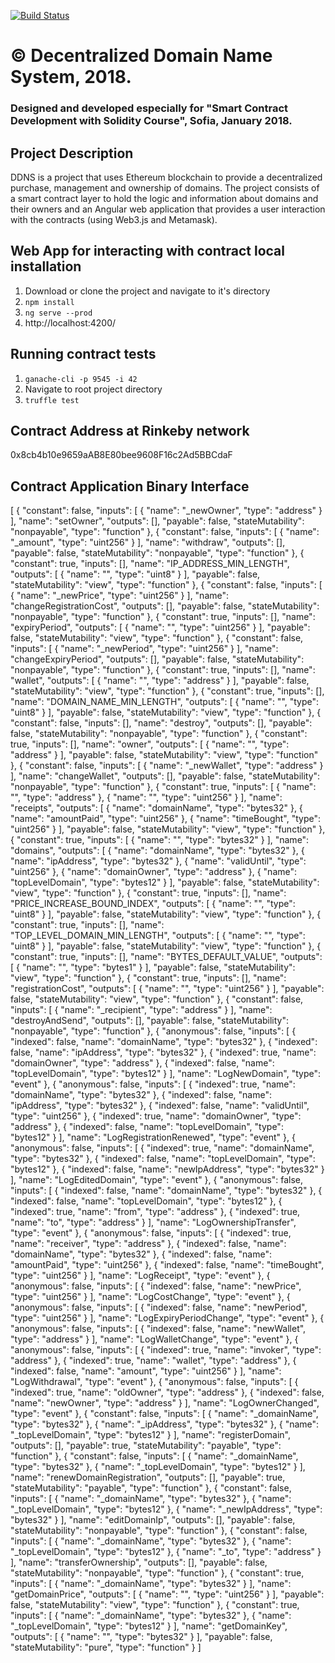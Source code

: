 [![Build Status](https://travis-ci.org/ArnaudovSt/SmartContractDevelopmentWithSolidityCourseProject.svg?branch=develop)](https://travis-ci.org/ArnaudovSt/SmartContractDevelopmentWithSolidityCourseProject)

# © Decentralized Domain Name System, 2018.
### Designed and developed especially for "Smart Contract Development with Solidity Course", Sofia, January 2018.

## Project Description
DDNS is a project that uses Ethereum blockchain to provide a decentralized purchase, management and ownership of domains. The project consists of a smart contract layer to hold the logic and information about domains and their owners and an Angular web application that provides a user interaction with the contracts (using Web3.js and Metamask). 

## Web App for interacting with contract local installation
1. Download or clone the project and navigate to it's directory
2. `npm install`
3. `ng serve --prod`
4. http://localhost:4200/

## Running contract tests
1. `ganache-cli -p 9545 -i 42`
2. Navigate to root project directory
3. `truffle test`

## Contract Address at Rinkeby network 
0x8cb4b10e9659aAB8E80bee9608F16c2Ad5BBCdaF

## Contract Application Binary Interface 
[ { "constant": false, "inputs": [ { "name": "_newOwner", "type": "address" } ], "name": "setOwner", "outputs": [], "payable": false, "stateMutability": "nonpayable", "type": "function" }, { "constant": false, "inputs": [ { "name": "_amount", "type": "uint256" } ], "name": "withdraw", "outputs": [], "payable": false, "stateMutability": "nonpayable", "type": "function" }, { "constant": true, "inputs": [], "name": "IP_ADDRESS_MIN_LENGTH", "outputs": [ { "name": "", "type": "uint8" } ], "payable": false, "stateMutability": "view", "type": "function" }, { "constant": false, "inputs": [ { "name": "_newPrice", "type": "uint256" } ], "name": "changeRegistrationCost", "outputs": [], "payable": false, "stateMutability": "nonpayable", "type": "function" }, { "constant": true, "inputs": [], "name": "expiryPeriod", "outputs": [ { "name": "", "type": "uint256" } ], "payable": false, "stateMutability": "view", "type": "function" }, { "constant": false, "inputs": [ { "name": "_newPeriod", "type": "uint256" } ], "name": "changeExpiryPeriod", "outputs": [], "payable": false, "stateMutability": "nonpayable", "type": "function" }, { "constant": true, "inputs": [], "name": "wallet", "outputs": [ { "name": "", "type": "address" } ], "payable": false, "stateMutability": "view", "type": "function" }, { "constant": true, "inputs": [], "name": "DOMAIN_NAME_MIN_LENGTH", "outputs": [ { "name": "", "type": "uint8" } ], "payable": false, "stateMutability": "view", "type": "function" }, { "constant": false, "inputs": [], "name": "destroy", "outputs": [], "payable": false, "stateMutability": "nonpayable", "type": "function" }, { "constant": true, "inputs": [], "name": "owner", "outputs": [ { "name": "", "type": "address" } ], "payable": false, "stateMutability": "view", "type": "function" }, { "constant": false, "inputs": [ { "name": "_newWallet", "type": "address" } ], "name": "changeWallet", "outputs": [], "payable": false, "stateMutability": "nonpayable", "type": "function" }, { "constant": true, "inputs": [ { "name": "", "type": "address" }, { "name": "", "type": "uint256" } ], "name": "receipts", "outputs": [ { "name": "domainName", "type": "bytes32" }, { "name": "amountPaid", "type": "uint256" }, { "name": "timeBought", "type": "uint256" } ], "payable": false, "stateMutability": "view", "type": "function" }, { "constant": true, "inputs": [ { "name": "", "type": "bytes32" } ], "name": "domains", "outputs": [ { "name": "domainName", "type": "bytes32" }, { "name": "ipAddress", "type": "bytes32" }, { "name": "validUntil", "type": "uint256" }, { "name": "domainOwner", "type": "address" }, { "name": "topLevelDomain", "type": "bytes12" } ], "payable": false, "stateMutability": "view", "type": "function" }, { "constant": true, "inputs": [], "name": "PRICE_INCREASE_BOUND_INDEX", "outputs": [ { "name": "", "type": "uint8" } ], "payable": false, "stateMutability": "view", "type": "function" }, { "constant": true, "inputs": [], "name": "TOP_LEVEL_DOMAIN_MIN_LENGTH", "outputs": [ { "name": "", "type": "uint8" } ], "payable": false, "stateMutability": "view", "type": "function" }, { "constant": true, "inputs": [], "name": "BYTES_DEFAULT_VALUE", "outputs": [ { "name": "", "type": "bytes1" } ], "payable": false, "stateMutability": "view", "type": "function" }, { "constant": true, "inputs": [], "name": "registrationCost", "outputs": [ { "name": "", "type": "uint256" } ], "payable": false, "stateMutability": "view", "type": "function" }, { "constant": false, "inputs": [ { "name": "_recipient", "type": "address" } ], "name": "destroyAndSend", "outputs": [], "payable": false, "stateMutability": "nonpayable", "type": "function" }, { "anonymous": false, "inputs": [ { "indexed": false, "name": "domainName", "type": "bytes32" }, { "indexed": false, "name": "ipAddress", "type": "bytes32" }, { "indexed": true, "name": "domainOwner", "type": "address" }, { "indexed": false, "name": "topLevelDomain", "type": "bytes12" } ], "name": "LogNewDomain", "type": "event" }, { "anonymous": false, "inputs": [ { "indexed": true, "name": "domainName", "type": "bytes32" }, { "indexed": false, "name": "ipAddress", "type": "bytes32" }, { "indexed": false, "name": "validUntil", "type": "uint256" }, { "indexed": true, "name": "domainOwner", "type": "address" }, { "indexed": false, "name": "topLevelDomain", "type": "bytes12" } ], "name": "LogRegistrationRenewed", "type": "event" }, { "anonymous": false, "inputs": [ { "indexed": true, "name": "domainName", "type": "bytes32" }, { "indexed": false, "name": "topLevelDomain", "type": "bytes12" }, { "indexed": false, "name": "newIpAddress", "type": "bytes32" } ], "name": "LogEditedDomain", "type": "event" }, { "anonymous": false, "inputs": [ { "indexed": false, "name": "domainName", "type": "bytes32" }, { "indexed": false, "name": "topLevelDomain", "type": "bytes12" }, { "indexed": true, "name": "from", "type": "address" }, { "indexed": true, "name": "to", "type": "address" } ], "name": "LogOwnershipTransfer", "type": "event" }, { "anonymous": false, "inputs": [ { "indexed": true, "name": "receiver", "type": "address" }, { "indexed": false, "name": "domainName", "type": "bytes32" }, { "indexed": false, "name": "amountPaid", "type": "uint256" }, { "indexed": false, "name": "timeBought", "type": "uint256" } ], "name": "LogReceipt", "type": "event" }, { "anonymous": false, "inputs": [ { "indexed": false, "name": "newPrice", "type": "uint256" } ], "name": "LogCostChange", "type": "event" }, { "anonymous": false, "inputs": [ { "indexed": false, "name": "newPeriod", "type": "uint256" } ], "name": "LogExpiryPeriodChange", "type": "event" }, { "anonymous": false, "inputs": [ { "indexed": false, "name": "newWallet", "type": "address" } ], "name": "LogWalletChange", "type": "event" }, { "anonymous": false, "inputs": [ { "indexed": true, "name": "invoker", "type": "address" }, { "indexed": true, "name": "wallet", "type": "address" }, { "indexed": false, "name": "amount", "type": "uint256" } ], "name": "LogWithdrawal", "type": "event" }, { "anonymous": false, "inputs": [ { "indexed": true, "name": "oldOwner", "type": "address" }, { "indexed": false, "name": "newOwner", "type": "address" } ], "name": "LogOwnerChanged", "type": "event" }, { "constant": false, "inputs": [ { "name": "_domainName", "type": "bytes32" }, { "name": "_ipAddress", "type": "bytes32" }, { "name": "_topLevelDomain", "type": "bytes12" } ], "name": "registerDomain", "outputs": [], "payable": true, "stateMutability": "payable", "type": "function" }, { "constant": false, "inputs": [ { "name": "_domainName", "type": "bytes32" }, { "name": "_topLevelDomain", "type": "bytes12" } ], "name": "renewDomainRegistration", "outputs": [], "payable": true, "stateMutability": "payable", "type": "function" }, { "constant": false, "inputs": [ { "name": "_domainName", "type": "bytes32" }, { "name": "_topLevelDomain", "type": "bytes12" }, { "name": "_newIpAddress", "type": "bytes32" } ], "name": "editDomainIp", "outputs": [], "payable": false, "stateMutability": "nonpayable", "type": "function" }, { "constant": false, "inputs": [ { "name": "_domainName", "type": "bytes32" }, { "name": "_topLevelDomain", "type": "bytes12" }, { "name": "_to", "type": "address" } ], "name": "transferOwnership", "outputs": [], "payable": false, "stateMutability": "nonpayable", "type": "function" }, { "constant": true, "inputs": [ { "name": "_domainName", "type": "bytes32" } ], "name": "getDomainPrice", "outputs": [ { "name": "", "type": "uint256" } ], "payable": false, "stateMutability": "view", "type": "function" }, { "constant": true, "inputs": [ { "name": "_domainName", "type": "bytes32" }, { "name": "_topLevelDomain", "type": "bytes12" } ], "name": "getDomainKey", "outputs": [ { "name": "", "type": "bytes32" } ], "payable": false, "stateMutability": "pure", "type": "function" } ]
